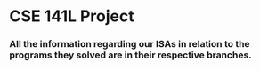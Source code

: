 # CSE 141L Project

### All the information regarding our ISAs in relation to the programs they solved are in their respective branches.
